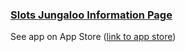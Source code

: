 ### [Slots Jungaloo Information Page](https://awoes.github.io/slotsjungalooweb/)

See app on App Store ([link to app store](https://apps.apple.com/us/app/id1524226970))
